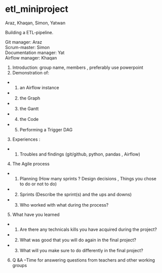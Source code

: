# etl_miniproject

Araz, Khaqan, Simon, Yatwan

Building a ETL-pipeline.

Git manager: Araz <br>
Scrum-master: Simon<br>
Documentation manager: Yat<br>
Airflow manager: Khaqan


1. Introduction: group name, members , preferably use powerpoint
2. Demonstration of:
 - 1. an Airflow instance
 - 2. the Graph
 - 3. the Gantt
 - 4. the Code
 - 5. Performing a Trigger DAG
3. Experiences :
 - 1. Troubles and findings (git/github, python, pandas , Airflow)
4. The Agile process
- 1. Planning (How many sprints ? Design decisions , Things you chose to do or not to do)
- 2. Sprints (Describe the sprint(s) and the ups and downs)
- 3. Who worked with what during the process?
5. What have you learned
- 1. Are there any technicals kills you have acquired during the project?
- 2. What was good that you will do again in the final project?
- 3. What will you make sure to do differently in the final project?
6. Q &A –Time for answering questions from teachers and other working groups
